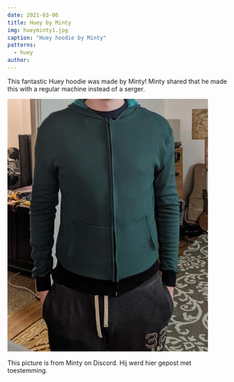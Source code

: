```yaml
---
date: 2021-03-06
title: Huey by Minty
img: hueyminty1.jpg
caption: "Huey hoodie by Minty"
patterns:
  - huey
author:
---
```


This fantastic Huey hoodie was made by Minty! Minty shared that he made this with a regular machine instead of a serger.

![Zipped view](hueyminty2.jpg)

<Note>

This picture is from Minty on Discord. Hij werd hier gepost met toestemming.

</Note>

